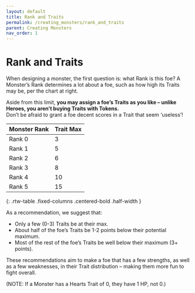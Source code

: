 ```yaml
---
layout: default
title: Rank and Traits
permalink: /creating_monsters/rank_and_traits
parent: Creating Monsters
nav_order: 1
---
```


# Rank and Traits

When designing a monster, the first question is: what Rank is this foe? A Monster’s Rank determines a lot about a foe, such as how high its Traits may be, per the chart at right.

Aside from this limit, **you may assign a foe’s Traits as you like – unlike Heroes, you aren’t buying Traits with Tokens.**  
Don’t be afraid to grant a foe decent scores in a Trait that seem ‘useless’!

| Monster Rank  | Trait Max   |
|---------------|-------------|
| Rank 0        | 3           |
| Rank 1        | 5           |
| Rank 2        | 6           |
| Rank 3        | 8           |
| Rank 4        | 10          |
| Rank 5        | 15          |
{: .rtw-table .fixed-columns .centered-bold .half-width }

As a recommendation, we suggest that:
- Only a few (0-3) Traits be at their max.
- About half of the foe’s Traits be 1-2 points below their potential maximum.
- Most of the rest of the foe’s Traits be well below their maximum (3+ points).

These recommendations aim to make a foe that has a few strengths, as well as a few weaknesses, in their Trait distribution – making them more fun to fight overall.

(NOTE: If a Monster has a Hearts Trait of 0, they have 1 HP, not 0.)

